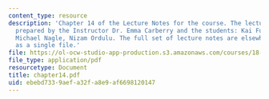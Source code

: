 ```yaml
---
content_type: resource
description: 'Chapter 14 of the Lecture Notes for the course. The lecture notes were
  prepared by the Instructor Dr. Emma Carberry and the students: Kai Fung, David Glasser,
  Michael Nagle, Nizam Ordulu. The full set of lecture notes are elsewhere available
  as a single file.'
file: https://ol-ocw-studio-app-production.s3.amazonaws.com/courses/18-994-seminar-in-geometry-fall-2004/ebebd7339aefa32fa8e9af6698120147_chapter14.pdf
file_type: application/pdf
resourcetype: Document
title: chapter14.pdf
uid: ebebd733-9aef-a32f-a8e9-af6698120147
---
```

